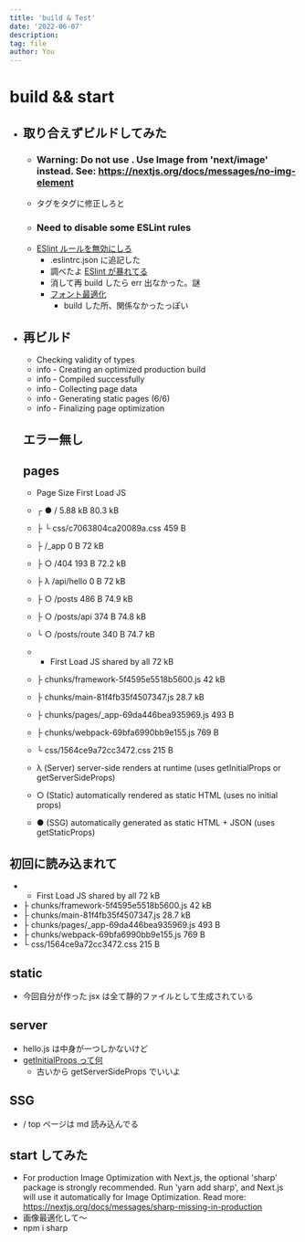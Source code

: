 ```yaml
---
title: 'build & Test'
date: '2022-06-07'
description:
tag: file
author: You
---
```


# build && start

- ## 取り合えずビルドしてみた

  - ### Warning: Do not use <img>. Use Image from 'next/image' instead. See: https://nextjs.org/docs/messages/no-img-element
  - <img>タグを<Image>タグに修正しろと</Image>
  - ### Need to disable some ESLint rules
  - [ESlint ルールを無効にしろ](https://nextjs.org/docs/basic-features/eslint#disabling-rules)
    - .eslintrc.json に追記した
    - 調べたよ [ESlint が暴れてる](https://stackoverflow.com/questions/43177074/how-to-fix-this-violation-of-this-react-no-unescaped-entitie-of-eslint-rule)
    - 消して再 build したら err 出なかった。謎
    - [フォント最適化](https://nextjs.org/docs/messages/no-page-custom-font)
      - build した所、関係なかったっぽい

- ## 再ビルド

  - Checking validity of types
  - info - Creating an optimized production build
  - info - Compiled successfully
  - info - Collecting page data
  - info - Generating static pages (6/6)
  - info - Finalizing page optimization

  ## エラー無し

  ## pages

  - Page Size First Load JS
  - ┌ ● / 5.88 kB 80.3 kB
  - ├ └ css/c7063804ca20089a.css 459 B
  - ├ /\_app 0 B 72 kB
  - ├ ○ /404 193 B 72.2 kB
  - ├ λ /api/hello 0 B 72 kB
  - ├ ○ /posts 486 B 74.9 kB
  - ├ ○ /posts/api 374 B 74.8 kB
  - └ ○ /posts/route 340 B 74.7 kB
  - - First Load JS shared by all 72 kB
  - ├ chunks/framework-5f4595e5518b5600.js 42 kB
  - ├ chunks/main-81f4fb35f4507347.js 28.7 kB
  - ├ chunks/pages/\_app-69da446bea935969.js 493 B
  - ├ chunks/webpack-69bfa6990bb9e155.js 769 B
  - └ css/1564ce9a72cc3472.css 215 B

  - λ (Server) server-side renders at runtime (uses getInitialProps or getServerSideProps)
  - ○ (Static) automatically rendered as static HTML (uses no initial props)
  - ● (SSG) automatically generated as static HTML + JSON (uses getStaticProps)

## 初回に読み込まれて

- - First Load JS shared by all 72 kB
- ├ chunks/framework-5f4595e5518b5600.js 42 kB
- ├ chunks/main-81f4fb35f4507347.js 28.7 kB
- ├ chunks/pages/\_app-69da446bea935969.js 493 B
- ├ chunks/webpack-69bfa6990bb9e155.js 769 B
- └ css/1564ce9a72cc3472.css 215 B

## static

- 今回自分が作った jsx は全て静的ファイルとして生成されている

## server

- hello.js は中身が一つしかないけど
- [getInitialProps って何](https://blog.logrocket.com/getinitialprops-vs-getserversideprops-nextjs/)
  - 古いから getServerSideProps でいいよ

## SSG

- / top ページは md 読み込んでる

## start してみた

- For production Image Optimization with Next.js, the optional 'sharp' package is strongly recommended. Run 'yarn add sharp', and Next.js will use it automatically for Image Optimization.
  Read more: https://nextjs.org/docs/messages/sharp-missing-in-production
- 画像最適化して～
- npm i sharp

